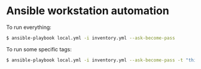 # Ansible workstation automation

To run everything:

```bash
$ ansible-playbook local.yml -i inventory.yml --ask-become-pass
```

To run some specific tags:

```bash
$ ansible-playbook local.yml -i inventory.yml --ask-become-pass -t "this,that"
```
